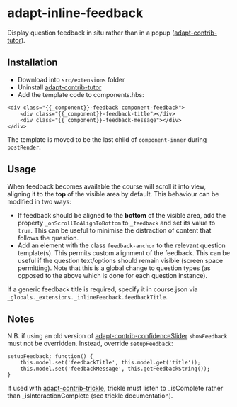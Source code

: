 # adapt-inline-feedback

Display question feedback in situ rather than in a popup ([adapt-contrib-tutor](https://github.com/adaptlearning/adapt-contrib-tutor)).

## Installation

* Download into ``src/extensions`` folder
* Uninstall [adapt-contrib-tutor](https://github.com/adaptlearning/adapt-contrib-tutor)
* Add the template code to components.hbs:
```
<div class="{{_component}}-feedback component-feedback">
    <div class="{{_component}}-feedback-title"></div>
    <div class="{{_component}}-feedback-message"></div>
</div>
```
The template is moved to be the last child of `component-inner` during `postRender`.

## Usage

When feedback becomes available the course will scroll it into view, aligning it to the **top** of the visible area by default. This behaviour can be modified in two ways:

* If feedback should be aligned to the **bottom** of the visible area, add the property `_onScrollToAlignToBottom` to `_feedback` and set its value to `true`. This can be useful to minimise the distraction of content that follows the question.
* Add an element with the class `feedback-anchor` to the relevant question template(s). This permits custom alignment of the feedback. This can be useful if the question text/options should remain visible (screen space permitting). Note that this is a global change to question types (as opposed to the above which is done for each question instance).

If a generic feedback title is required, specify it in course.json via `_globals._extensions._inlineFeedback.feedbackTitle`.

## Notes

N.B. if using an old version of [adapt-contrib-confidenceSlider](https://github.com/cgkineo/adapt-contrib-confidenceSlider) ```showFeedback``` must not be overridden. Instead, override ```setupFeedback```:

```
setupFeedback: function() {
    this.model.set('feedbackTitle', this.model.get('title'));
    this.model.set('feedbackMessage', this.getFeedbackString());
}
```

If used with [adapt-contrib-trickle](https://github.com/adaptlearning/adapt-contrib-trickle), trickle must listen to _isComplete rather than _isInteractionComplete (see trickle documentation).
